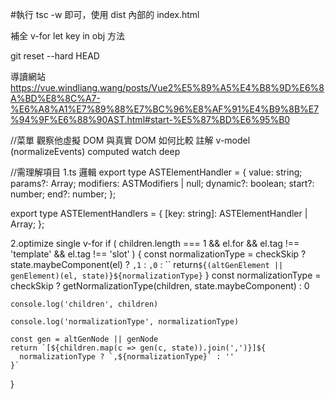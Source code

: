 #執行 tsc -w 即可，使用 dist 內部的 index.html

補全 v-for let key in obj 方法

git reset --hard HEAD

導讀網站
https://vue.windliang.wang/posts/Vue2%E5%89%A5%E4%B8%9D%E6%8A%BD%E8%8C%A7-%E6%A8%A1%E7%89%88%E7%BC%96%E8%AF%91%E4%B9%8B%E7%94%9F%E6%88%90AST.html#start-%E5%87%BD%E6%95%B0

//菜單
觀察他虛擬 DOM 與真實 DOM 如何比較
註解
v-model (normalizeEvents)
computed
watch
deep

//需理解項目
1.ts 邏輯
export type ASTElementHandler = {
value: string;
params?: Array<any>;
modifiers: ASTModifiers | null;
dynamic?: boolean;
start?: number;
end?: number;
};

export type ASTElementHandlers = {
[key: string]: ASTElementHandler | Array<ASTElementHandler>;
};

2.optimize single v-for
if (
children.length === 1 &&
el.for &&
el.tag !== 'template' &&
el.tag !== 'slot'
) {
const normalizationType = checkSkip
? state.maybeComponent(el)
? `,1`
: `,0`
: ``      return`${(altGenElement || genElement)(el, state)}${normalizationType}`
}
const normalizationType = checkSkip
? getNormalizationType(children, state.maybeComponent)
: 0

    console.log('children', children)

    console.log('normalizationType', normalizationType)

    const gen = altGenNode || genNode
    return `[${children.map(c => gen(c, state)).join(',')}]${
      normalizationType ? `,${normalizationType}` : ''
    }`

}
